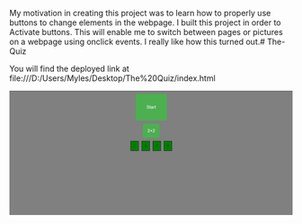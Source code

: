﻿My motivation in creating this project was to learn how to properly use buttons to change elements in the webpage. I built this project in order to Activate buttons. This will enable me to switch between pages or pictures on a webpage using onclick events. I really like how this turned out.# The-Quiz
 
You will find the deployed link at file:///D:/Users/Myles/Desktop/The%20Quiz/index.html

![Quiz Picture](/Pictures/QuizPic.JPG)
